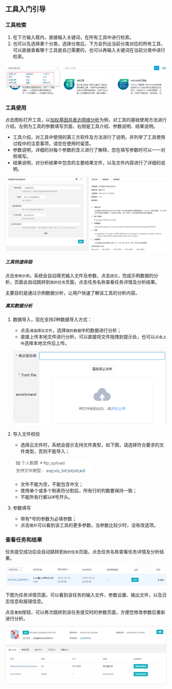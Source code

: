 ## 工具入门引导

### 工具检索

1. 在下方输入框内，直接输入关键词，在所有工具中进行检索。
2. 也可以先选择某个分类，选择分类后，下方会列出当前分类对应的所有工具，可以直接查看哪个工具是自己需要的，也可以再输入关键词在当前分类中进行检索。

![tool-search](img/tool-search.png)

### 工具使用

点击图标打开工具，以[加权基因共表达网络分析](https://international.biocloud.net/zh/software/tools/detail/small/8a8300b253cf73e70153d16368250f32)为例，对工具的基础使用方法进行介绍。左侧为工具的参数填写页面，右侧是工具介绍、参数说明、结果说明。

* 工具介绍，对工具中使用的第三方软件及方法进行了说明，并列举了工具使用过程中的注意事项，请您在使用时留意。
* 参数说明，详细的对每个参数的含义进行了解释，您在填写参数时可以一一对照填写。
* 结果说明，对分析结果中包含的主要结果文件，以及文件内容进行了详细的说明。

![wgcna](img/wgcna.png)

##### 工具快速体验

点击`使用示例`，系统会自动填充输入文件及参数，点击`提交`，完成示例数据的分析，页面会自动跳转到`我的任务`页面，点击任务名称查看任务详情及分析结果。

主要目的是通过示例数据分析，让用户快速了解该工具的分析内容。

##### 真实数据分析

1. 数据导入，现在支持2种数据导入方式：

    * 点击`请选择云文件`，选择`我的数据`中的数据进行分析；
    * 直接上传本地文件进行分析，可以直接将文件拖拽到提示处，也可以`点击上传`选择本地文件后上传。

    ![input-file](img/input-file.png)
2. 导入文件校验

    * 选择云文件时，系统会提示支持文件类型，如下图，请选择符合要求的文件类型，否则不能导入；
    
    ![file-type](img/file-type.png)
    * 文件不能为空，不能包含中文；
    * 使用单个或多个制表符分割后，所有行的列数要保持一致；
    * 不能所有行都以#号开头。
3. 参数填写

    * 带有*号的参数为必填参数；
    * 点击`展开`可以看到该工具的更多参数，当参数比较少时，没有改选项。

### 查看任务和结果

任务提交成功后会自动跳转到`我的任务`页面，点击任务名称查看任务详情及分析结果。

![task-list](img/task-list.png)

下图为任务详情页面，可以看到该任务的输入文件、参数设置、输出文件，以及日志信息和报错信息。

点击`重跑`按钮，可以再次跳转到该任务提交时的参数页面，方便您修改参数后重新进行分析。

![task-detail](img/task-detail.png)

